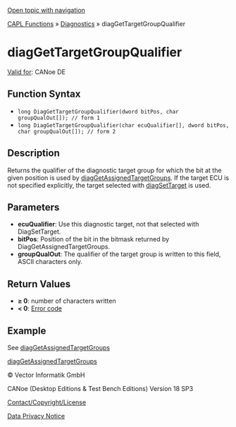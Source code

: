 [Open topic with navigation](../../../../../CANoeDEFamily.htm#Topics/CAPLFunctions/Diagnostics/Functions/CAPLfunctionDiagGetTargetGroupQualifier.md)

[CAPL Functions](../../CAPLfunctions.md) » [Diagnostics](../CAPLfunctionsDiagnosticsOverview.md) » diagGetTargetGroupQualifier

# diagGetTargetGroupQualifier

[Valid for](../../../Shared/FeatureAvailability.md): CANoe DE

## Function Syntax

- `long DiagGetTargetGroupQualifier(dword bitPos, char groupQualOut[]); // form 1`
- `long DiagGetTargetGroupQualifier(char ecuQualifier[], dword bitPos, char groupQualOut[]); // form 2`

## Description

Returns the qualifier of the diagnostic target group for which the bit at the given position is used by [diagGetAssignedTargetGroups](CAPLfunctionDiagGetAssignedTargetGroups.md). If the target ECU is not specified explicitly, the target selected with [diagSetTarget](CAPLfunctionDiagSetTarget.md) is used.

## Parameters

- **ecuQualifier**: Use this diagnostic target, not that selected with DiagSetTarget.
- **bitPos**: Position of the bit in the bitmask returned by DiagGetAssignedTargetGroups.
- **groupQualOut**: The qualifier of the target group is written to this field, ASCII characters only.

## Return Values

- **≥ 0**: number of characters written
- **< 0**: [Error code](../CAPLfunctionsDiagnosticsErrorCode.md)

## Example

See [diagGetAssignedTargetGroups](CAPLfunctionDiagGetAssignedTargetGroups.md)

[diagGetAssignedTargetGroups](CAPLfunctionDiagGetAssignedTargetGroups.md)

© Vector Informatik GmbH

CANoe (Desktop Editions & Test Bench Editions) Version 18 SP3

[Contact/Copyright/License](../../../Shared/ContactCopyrightLicense.md)

[Data Privacy Notice](https://www.vector.com/int/en/company/get-info/privacy-policy/)